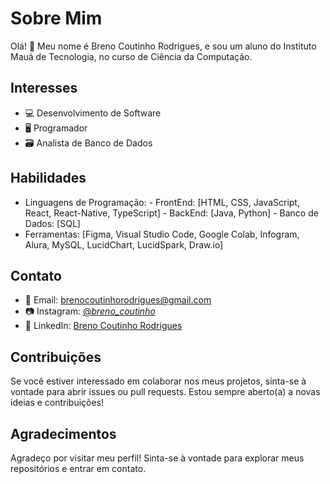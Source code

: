 # Sobre Mim

Olá! 👋 Meu nome é Breno Coutinho Rodrigues, e sou um aluno do Instituto Mauá de Tecnologia, no curso de Ciência da Computação.

## Interesses

- 💻 Desenvolvimento de Software
- :desktop_computer: Programador 
- :card_file_box: Analista de Banco de Dados


## Habilidades

- Linguagens de Programação:
      - FrontEnd: [HTML, CSS, JavaScript, React, React-Native, TypeScript]
      - BackEnd: [Java, Python]
      - Banco de Dados: [SQL]      
- Ferramentas: [Figma, Visual Studio Code, Google Colab, Infogram, Alura, MySQL, LucidChart, LucidSpark, Draw.io]

## Contato

- 📧 Email: brenocoutinhorodrigues@gmail.com
- :camera: Instagram: [@_breno_coutinho_](https://www.instagram.com/_breno_coutinho_/)
- 💼 LinkedIn: [Breno Coutinho Rodrigues](https://www.linkedin.com/in/breno-coutinho-rodrigues-a65a5b27a/)

## Contribuições

Se você estiver interessado em colaborar nos meus projetos, sinta-se à vontade para abrir issues ou pull requests. Estou sempre aberto(a) a novas ideias e contribuições!

## Agradecimentos

Agradeço por visitar meu perfil! Sinta-se à vontade para explorar meus repositórios e entrar em contato.


